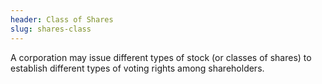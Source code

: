 ```yaml
---
header: Class of Shares
slug: shares-class
---
```

A corporation may issue different types of stock (or classes of shares) to establish different types of voting rights among shareholders. 